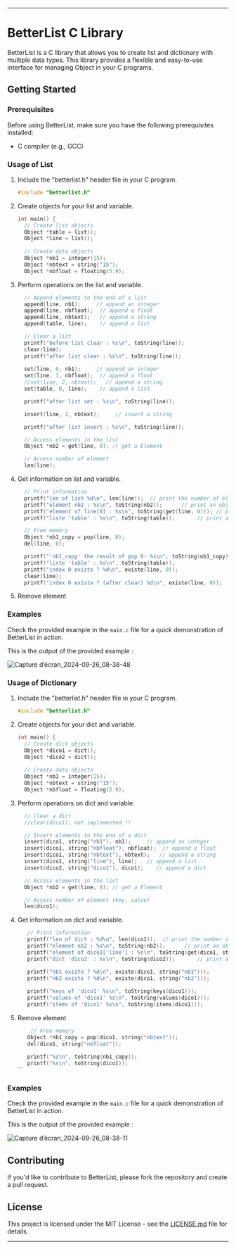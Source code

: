 
---

# BetterList C Library

BetterList is a C library that allows you to create list and dictionary with multiple data types. This library provides a flexible and easy-to-use interface for managing Object in your C programs.

## Getting Started

### Prerequisites

Before using BetterList, make sure you have the following prerequisites installed:

- C compiler (e.g., GCC)

### Usage of List

1. Include the "betterlist.h" header file in your C program.

    ```c
    #include "betterlist.h"
    ```

2. Create objects for your list and variable.

    ```c
    int main() {
      // Create list objects
      Object *table = list();
      Object *line = list(); 
      
      // Create data objects
      Object *nb1 = integer(15);
      Object *nbtext = string("15");
      Object *nbfloat = floating(5.9);
    ```

3. Perform operations on the list and variable.

    ```c
      // Append elements to the end of a list
      append(line, nb1);     // append an integer
      append(line, nbfloat);  // append a float
      append(line, nbtext);   // append a string
      append(table, line);    // append a list

      // Clear a list
      printf("before list clear : %s\n", toString(line)); 
      clear(line);
      printf("after list clear : %s\n", toString(line)); 
      
      set(line, 0, nb1);     // append an integer
      set(line, 1, nbfloat);  // append a float
      //set(line, 2, nbtext);   // append a string
      set(table, 0, line);    // append a list
    
      printf("after list set : %s\n", toString(line)); 
    
      insert(line, 1, nbtext);     // insert a string
    
      printf("after list insert : %s\n", toString(line)); 
    
      // Access elements in the list
      Object *nb2 = get(line, 0); // get a Element

      // Access number of element
      len(line);
    ```

4. Get information on list and variable.

    ```c
      // Print information
      printf("len of list %d\n", len(line));  // print the number of elements in the list
      printf("element nb2 : %s\n", toString(nb2));      // print an object (<value>)
      printf("element of line[0] : %s\n", toString(get(line, 0))); // print an element in the list [<value1>, <value2>, ...]
      printf("liste 'table' : %s\n", toString(table));       // print a list of lists
    
      // Free memory
      Object *nb1_copy = pop(line, 0);
      del(line, 0);
    
      printf("'nb1_copy' the result of pop 0: %s\n", toString(nb1_copy));
      printf("liste 'table' : %s\n", toString(table));
      printf("index 0 existe ? %d\n", existe(line, 0));
      clear(line);
      printf("index 0 existe ? (after clear) %d\n", existe(line, 0));
    ```

5. Remove element

### Examples

Check the provided example in the `main.c` file for a quick demonstration of BetterList in action.

This is the output of the provided example :

![Capture d’écran_2024-09-26_08-38-48](https://github.com/user-attachments/assets/8f81972a-b1d7-41e5-a6e0-65225ebf6301)

### Usage of Dictionary

1. Include the "betterlist.h" header file in your C program.

    ```c
    #include "betterlist.h"
    ```

2. Create objects for your dict and variable.

    ```c
    int main() {
      // Create dict objects
      Object *dico1 = dict();
      Object *dico2 = dict(); 
      
      // Create data objects
      Object *nb1 = integer(15);
      Object *nbtext = string("15");
      Object *nbfloat = floating(5.9);
    ```

3. Perform operations on dict and variable.

    ```c
      // Clear a dict
      //clear(dico1); not implemented !!

      // Insert elements to the end of a dict
      insert(dico1, string("nb1"), nb1);     // append an integer
      insert(dico1, string("nbfloat"), nbfloat);  // append a float
      insert(dico1, string("nbtext"), nbtext);   // append a string
      insert(dico1, string("line"), line);   // append a list
      insert(dico2, string("dico1"), dico1);    // append a dict
    
      // Access elements in the list
      Object *nb2 = get(line, 0); // get a Element

      // Access number of element (key, value)
      len(dico1);
    ```
    
4. Get information on dict and variable.
   
   ```c
      // Print information
      printf("len of dict : %d\n", len(dico1));  // print the number of elements in the list
      printf("element nb2 : %s\n", toString(nb2));      // print an object <value>
      printf("element of dico1['line'] : %s\n", toString(get(dico1, string("line")))); // print an element in the dict
      printf("dict 'dico2' : %s\n", toString(dico2));       // print a dict of dict
   
      printf("nb1 existe ? %d\n", existe(dico1, string("nb1")));
      printf("nb2 existe ? %d\n", existe(dico1, string("nb2")));
    
      printf("keys of 'dico1' %s\n", toString(keys(dico1)));
      printf("values of 'dico1' %s\n", toString(values(dico1)));
      printf("items of 'dico1' %s\n", toString(items(dico1)));
    ```

5. Remove element
   ```c
       // Free memory
      Object *nb1_copy = pop(dico1, string("nbtext"));
      del(dico1, string("nbfloat"));
    
      printf("%s\n", toString(nb1_copy));
      printf("%s\n", toString(dico1));
   ``

### Examples

Check the provided example in the `main.c` file for a quick demonstration of BetterList in action.

This is the output of the provided example :

![Capture d’écran_2024-09-26_08-38-11](https://github.com/user-attachments/assets/5e0d997f-6418-484d-8de5-ea5b739d2246)

## Contributing

If you'd like to contribute to BetterList, please fork the repository and create a pull request.

## License

This project is licensed under the MIT License - see the [LICENSE.md](LICENSE.md) file for details.

---
